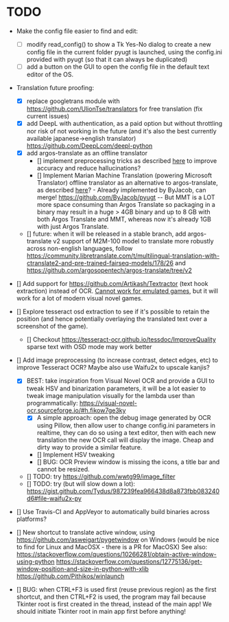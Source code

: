 # TODO

* Make the config file easier to find and edit:
    * [ ] modify read_config() to show a Tk Yes-No dialog to create a new config file in the current folder pyugt is launched, using the config.ini provided with pyugt (so that it can always be duplicated)
    * [ ] add a button on the GUI to open the config file in the default text editor of the OS.

* Translation future proofing:
    * [x] replace googletrans module with https://github.com/UlionTse/translators for free translation (fix current issues)
    * [x] add DeepL with authentication, as a paid option but without throttling nor risk of not working in the future (and it's also the best currently available japanese->english translator) https://github.com/DeepLcom/deepl-python
    * [x] add argos-translate as an offline translator
        * [] implement preprocessing tricks as described [here](https://skeptric.com/python-offline-translation/) to improve accuracy and reduce hallucinations?
        * [] Implement Marian Machine Translation (powering Microsoft Translator) offline translator as an alternative to argos-translate, as described [here](https://skeptric.com/python-offline-translation/)? - Already implemented by ByJacob, can merge! https://github.com/ByJacob/pyugt -- But MMT is a LOT more space consuming than Argos Translate so packaging in a binary may result in a huge > 4GB binary and up to 8 GB with both Argos Translate and MMT, whereas now it's already 1GB with just Argos Translate.
    * [] future: when it will be released in a stable branch, add argos-translate v2 support of M2M-100 model to translate more robustly across non-english languages, follow https://community.libretranslate.com/t/multilingual-translation-with-ctranslate2-and-pre-trained-fairseq-models/178/26 and https://github.com/argosopentech/argos-translate/tree/v2

* [] Add support for https://github.com/Artikash/Textractor (text hook extraction) instead of OCR. [Cannot work for emulated games](https://github.com/Artikash/Textractor/issues/418), but it will work for a lot of modern visual novel games.

* [] Explore tesseract osd extraction to see if it's possible to retain the position (and hence potentially overlaying the translated text over a screenshot of the game).
    * [] Checkout https://tesseract-ocr.github.io/tessdoc/ImproveQuality sparse text with OSD mode may work better

* [] Add image preprocessing (to increase contrast, detect edges, etc) to improve Tesseract OCR? Maybe also use Waifu2x to upscale kanjis?
    * [x] BEST: take inspiration from Visual Novel OCR and provide a GUI to tweak HSV and binarization parameters, it will be a lot easier to tweak image manipulation visually for the lambda user than programmatically: https://visual-novel-ocr.sourceforge.io/#h.fikow7ge3ky
        * [x] A simple approach: open the debug image generated by OCR using Pillow, then allow user to change config.ini parameters in realtime, they can do so using a text editor, then with each new translation the new OCR call will display the image. Cheap and dirty way to provide a similar feature.
        * [] Implement HSV tweaking
        * [] BUG: OCR Preview window is missing the icons, a title bar and cannot be resized.
    * [] TODO: try https://github.com/wwtg99/image_filter
    * [] TODO: try (but will slow down a lot): https://gist.github.com/Tydus/987239fea966438d8a873fbb083240d6#file-waifu2x-py

* [] Use Travis-CI and AppVeyor to automatically build binaries across platforms?

* [] New shortcut to translate active window, using https://github.com/asweigart/pygetwindow on Windows (would be nice to find for Linux and MacOSX - there is a PR for MacOSX)
    See also:
    https://stackoverflow.com/questions/10266281/obtain-active-window-using-python
    https://stackoverflow.com/questions/12775136/get-window-position-and-size-in-python-with-xlib
    https://github.com/Pithikos/winlaunch

* [] BUG: when CTRL+F3 is used first (reuse previous region) as the first shortcut, and then CTRL+F2 is used, the program may fail because Tkinter root is first created in the thread, instead of the main app! We should initiate Tkinter root in main app first before anything!
